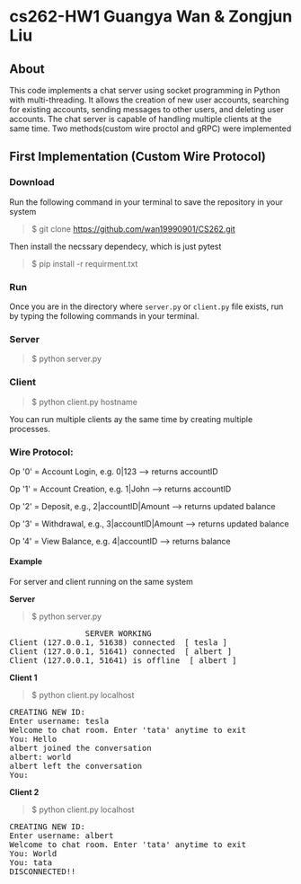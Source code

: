 # cs262-HW1 Guangya Wan & Zongjun Liu

## About
This code implements a chat server using socket programming in Python with multi-threading. It allows the creation of new user accounts, searching for existing accounts, sending messages to other users, and deleting user accounts. The chat server is capable of handling multiple clients at the same time. Two methods(custom wire proctol and gRPC) were implemented 

## First Implementation (Custom Wire Protocol)

### Download
Run the following command in your terminal to save the repository in your system
> $ git clone https://github.com/wan19990901/CS262.git

Then install the necssary dependecy, which is just pytest

> $ pip install -r requirment.txt


### Run
Once you are in the directory where `server.py` or `client.py` file exists, run by typing the following commands in your terminal.

### Server
> $ python server.py

  
### Client
> $ python client.py hostname

You can run multiple clients ay the same time by creating multiple processes. 

### Wire Protocol:

Op '0' = Account Login, e.g. 0|123 --> returns accountID 

Op '1' = Account Creation, e.g. 1|John --> returns accountID 


Op '2' = Deposit, e.g., 2|accountID|Amount --> returns updated balance


Op '3'  = Withdrawal, e.g., 3|accountID|Amount --> returns updated balance


Op '4' = View Balance, e.g. 4|accountID --> returns balance


#### Example
For server and client running on the same system

**Server**
> $ python server.py
<pre>
				SERVER WORKING 
Client (127.0.0.1, 51638) connected  [ tesla ]
Client (127.0.0.1, 51641) connected  [ albert ]
Client (127.0.0.1, 51641) is offline  [ albert ]
</pre>



**Client 1**
> $ python client.py localhost

<pre>
CREATING NEW ID:
Enter username: tesla
Welcome to chat room. Enter 'tata' anytime to exit
You: Hello
albert joined the conversation 
albert: world
albert left the conversation
You:
</pre>

**Client 2**
> $ python client.py localhost
<pre>
CREATING NEW ID:
Enter username: albert
Welcome to chat room. Enter 'tata' anytime to exit
You: World
You: tata
DISCONNECTED!!
</pre>




